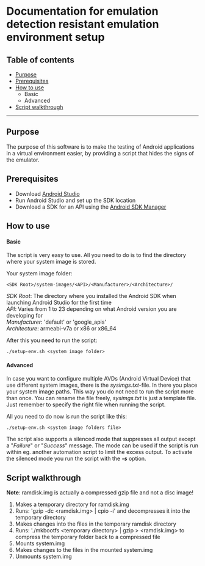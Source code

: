 # Documentation for emulation detection resistant emulation environment setup

## Table of contents
* [Purpose](#purpose)
* [Prerequisites](#prerequisites)
* [How to use](#how-to-use)
    - Basic
    - Advanced
* [Script walkthrough](#script-walkthrough)

---

## Purpose
The purpose of this software is to make the testing of Android applications in
a virtual environment easier, by providing a script that hides the signs of
the emulator.

## Prerequisites
* Download [Android Studio][1]
* Run Android Studio and set up the SDK location
* Download a SDK for an API using the [Android SDK Manager][2]

## How to use
#### Basic
The script is very easy to use. All you need to do is to find the directory
where your system image is stored.

Your system image folder:
  
```
<SDK Root>/system-images/<API>/<Manufacturer>/<Architecture>/
```
  
_SDK Root_:      The directory where you installed the Android SDK when
launching Android Studio for the first time  
_API_:           Varies from 1 to 23 depending on what Android version you are
developing for  
_Manufacturer_:  'default' or 'google\_apis'  
_Architecture_:  armeabi-v7a or x86 or x86\_64  

After this you need to run the script:
  
```
./setup-env.sh <system image folder>
```
  
#### Advanced
In case you want to configure multiple AVDs (Android Virtual Device) that use
different system images, there is the _sysimgs.txt_-file. In there you place
your system image paths. This way you do not need to run the script more than
once. You can rename the file freely, _sysimgs.txt_ is just a template file.
Just remember to specify the right file when running the script.

All you need to do now is run the script like this:
```
./setup-env.sh <system image folders file>
```

The script also supports a silenced mode that suppresses all output except a
"_Failure_" or "_Success_" message. The mode can be used if the script is run
within eg. another automation script to limit the excess output. To activate
the silenced mode you run the script with the __*-s*__ option.

## Script walkthrough
**Note**: ramdisk.img is actually a compressed gzip file and not a disc image!
1. Makes a temporary directory for ramdisk.img
2. Runs: 'gzip -dc &lt;ramdisk.img&gt; | cpio -i' and decompresses it into the  
temporary directory
3. Makes changes into the files in the temporary ramdisk directory
4. Runs: './mkbootfs &lt;temporary directory&gt; | gzip &gt; &lt;ramdisk.img&gt;
to compress the temporary folder back to a compressed file
5. Mounts system.img
6. Makes changes to the files in the mounted system.img
7. Unmounts system.img

<!--- Links -->
[1]: https://developer.android.com/studio/index.html#downloads
[2]: https://developer.android.com/studio/intro/update.html#sdk-manager